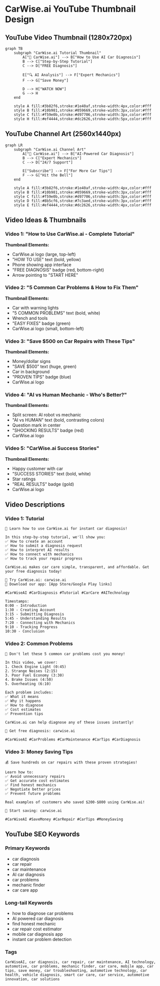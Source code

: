 # CarWise.ai YouTube Thumbnail Design

## YouTube Video Thumbnail (1280x720px)

```mermaid
graph TB
    subgraph "CarWise.ai Tutorial Thumbnail"
        A["🚗 CarWise.ai"] --> B["How to Use AI Car Diagnosis"]
        B --> C["Step-by-Step Tutorial"]
        C --> D["FREE Diagnosis"]
        
        E["🔍 AI Analysis"] --> F["Expert Mechanics"]
        F --> G["Save Money"]
        
        D --> H["WATCH NOW"]
        G --> H
    end
    
    style A fill:#3b82f6,stroke:#1e40af,stroke-width:4px,color:#fff
    style B fill:#10b981,stroke:#059669,stroke-width:3px,color:#fff
    style C fill:#f59e0b,stroke:#d97706,stroke-width:3px,color:#fff
    style H fill:#ef4444,stroke:#dc2626,stroke-width:5px,color:#fff
```

## YouTube Channel Art (2560x1440px)

```mermaid
graph LR
    subgraph "CarWise.ai Channel Art"
        A["🚗 CarWise.ai"] --> B["AI-Powered Car Diagnosis"]
        B --> C["Expert Mechanics"]
        C --> D["24/7 Support"]
        
        E["Subscribe"] --> F["For More Car Tips"]
        F --> G["Hit the Bell"]
    end
    
    style A fill:#3b82f6,stroke:#1e40af,stroke-width:4px,color:#fff
    style B fill:#10b981,stroke:#059669,stroke-width:3px,color:#fff
    style C fill:#f59e0b,stroke:#d97706,stroke-width:3px,color:#fff
    style D fill:#8b5cf6,stroke:#7c3aed,stroke-width:3px,color:#fff
    style E fill:#ef4444,stroke:#dc2626,stroke-width:4px,color:#fff
```

## Video Ideas & Thumbnails

### Video 1: "How to Use CarWise.ai - Complete Tutorial"
**Thumbnail Elements:**
- CarWise.ai logo (large, top-left)
- "HOW TO USE" text (bold, yellow)
- Phone showing app interface
- "FREE DIAGNOSIS" badge (red, bottom-right)
- Arrow pointing to "START HERE"

### Video 2: "5 Common Car Problems & How to Fix Them"
**Thumbnail Elements:**
- Car with warning lights
- "5 COMMON PROBLEMS" text (bold, white)
- Wrench and tools
- "EASY FIXES" badge (green)
- CarWise.ai logo (small, bottom-left)

### Video 3: "Save $500 on Car Repairs with These Tips"
**Thumbnail Elements:**
- Money/dollar signs
- "SAVE $500" text (huge, green)
- Car in background
- "PROVEN TIPS" badge (blue)
- CarWise.ai logo

### Video 4: "AI vs Human Mechanic - Who's Better?"
**Thumbnail Elements:**
- Split screen: AI robot vs mechanic
- "AI vs HUMAN" text (bold, contrasting colors)
- Question mark in center
- "SHOCKING RESULTS" badge (red)
- CarWise.ai logo

### Video 5: "CarWise.ai Success Stories"
**Thumbnail Elements:**
- Happy customer with car
- "SUCCESS STORIES" text (bold, white)
- Star ratings
- "REAL RESULTS" badge (gold)
- CarWise.ai logo

## Video Descriptions

### Video 1: Tutorial
```
🚗 Learn how to use CarWise.ai for instant car diagnosis!

In this step-by-step tutorial, we'll show you:
✅ How to create an account
✅ How to submit a diagnosis request
✅ How to interpret AI results
✅ How to connect with mechanics
✅ How to track your repair progress

CarWise.ai makes car care simple, transparent, and affordable. Get your free diagnosis today!

🔗 Try CarWise.ai: carwise.ai
📱 Download our app: [App Store/Google Play links]

#CarWiseAI #CarDiagnosis #Tutorial #CarCare #AITechnology

Timestamps:
0:00 - Introduction
1:30 - Creating Account
3:15 - Submitting Diagnosis
5:45 - Understanding Results
7:20 - Connecting with Mechanics
9:10 - Tracking Progress
10:30 - Conclusion
```

### Video 2: Common Problems
```
🔧 Don't let these 5 common car problems cost you money!

In this video, we cover:
1. Check Engine Light (0:45)
2. Strange Noises (2:15)
3. Poor Fuel Economy (3:30)
4. Brake Issues (4:50)
5. Overheating (6:10)

Each problem includes:
✅ What it means
✅ Why it happens
✅ How to diagnose
✅ Cost estimates
✅ Prevention tips

CarWise.ai can help diagnose any of these issues instantly!

🔗 Get free diagnosis: carwise.ai

#CarWiseAI #CarProblems #CarMaintenance #CarTips #CarDiagnosis
```

### Video 3: Money Saving Tips
```
💰 Save hundreds on car repairs with these proven strategies!

Learn how to:
✅ Avoid unnecessary repairs
✅ Get accurate cost estimates
✅ Find honest mechanics
✅ Negotiate better prices
✅ Prevent future problems

Real examples of customers who saved $200-$800 using CarWise.ai!

🔗 Start saving: carwise.ai

#CarWiseAI #SaveMoney #CarRepair #CarTips #MoneySaving
```

## YouTube SEO Keywords

### Primary Keywords
- car diagnosis
- car repair
- car maintenance
- AI car diagnosis
- car problems
- mechanic finder
- car care app

### Long-tail Keywords
- how to diagnose car problems
- AI powered car diagnosis
- find honest mechanic
- car repair cost estimator
- mobile car diagnosis app
- instant car problem detection

### Tags
```
CarWiseAI, car diagnosis, car repair, car maintenance, AI technology, automotive, car problems, mechanic finder, car care, mobile app, car tips, save money, car troubleshooting, automotive technology, car health, vehicle diagnosis, smart car care, car service, automotive innovation, car solutions
```




